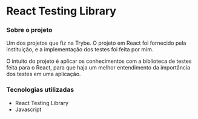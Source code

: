<h1>React Testing Library</h1>

<div>
  <h3>Sobre o projeto</h3>
  <p>Um dos projetos que fiz na Trybe. O projeto em React foi fornecido pela instituição, e a implementação dos testes foi feita por mim.</p>
  <p>O intuito do projeto é aplicar os conhecimentos com a biblioteca de testes feita para o React, para que haja um melhor entendimento da importância dos testes em uma aplicação.</p>
  <h3>Tecnologias utilizadas</h3>
  <ul>
    <li>React Testing Library</li>
    <li>Javascript</li>
  </ul>
</div>
